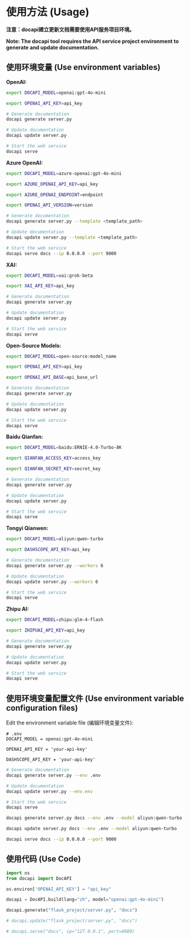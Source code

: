# 使用方法 (Usage)

**注意：docapi建立更新文档需要使用API服务项目环境。**

**Note: The docapi tool requires the API service project environment to generate and update documentation.**

## 使用环境变量 (Use environment variables)

**OpenAI:**
```bash
export DOCAPI_MODEL=openai:gpt-4o-mini

export OPENAI_API_KEY=api_key

# Generate documentation
docapi generate server.py

# Update documentation
docapi update server.py

# Start the web service
docapi serve
```

**Azure OpenAI:**
```bash
export DOCAPI_MODEL=azure-openai:gpt-4o-mini

export AZURE_OPENAI_API_KEY=api_key

export AZURE_OPENAI_ENDPOINT=endpoint

export OPENAI_API_VERSION=version

# Generate documentation
docapi generate server.py --template <template_path>

# Update documentation
docapi update server.py --template <template_path>

# Start the web service
docapi serve docs --ip 0.0.0.0 --port 9000
```

**XAI:**
```bash
export DOCAPI_MODEL=xai:grok-beta

export XAI_API_KEY=api_key

# Generate documentation
docapi generate server.py

# Update documentation
docapi update server.py

# Start the web service
docapi serve
```

**Open-Source Models:**
```bash
export DOCAPI_MODEL=open-source:model_name

export OPENAI_API_KEY=api_key

export OPENAI_API_BASE=api_base_url

# Generate documentation
docapi generate server.py

# Update documentation
docapi update server.py

# Start the web service
docapi serve
```

**Baidu Qianfan:**
```bash
export DOCAPI_MODEL=baidu:ERNIE-4.0-Turbo-8K

export QIANFAN_ACCESS_KEY=access_key

export QIANFAN_SECRET_KEY=secret_key

# Generate documentation
docapi generate server.py

# Update documentation
docapi update server.py

# Start the web service
docapi serve
```

**Tongyi Qianwen:**
```bash
export DOCAPI_MODEL=aliyun:qwen-turbo

export DASHSCOPE_API_KEY=api_key

# Generate documentation
docapi generate server.py --workers 6

# Update documentation
docapi update server.py --workers 6

# Start the web service
docapi serve
```

**Zhipu AI:**
```bash
export DOCAPI_MODEL=zhipu:glm-4-flash

export ZHIPUAI_API_KEY=api_key

# Generate documentation
docapi generate server.py

# Update documentation
docapi update server.py

# Start the web service
docapi serve
```

##  使用环境变量配置文件 (Use environment variable configuration files)

Edit the environment variable file (编辑环境变量文件):
```.env
# .env
DOCAPI_MODEL = openai:gpt-4o-mini

OPENAI_API_KEY = 'your-api-key'

DASHSCOPE_API_KEY = 'your-api-key'
```

```bash
# Generate documentation
docapi generate server.py --env .env

# Update documentation
docapi update server.py --env.env

# Start the web service
docapi serve
```

```bash
docapi generate server.py docs --env .env --model aliyun:qwen-turbo

docapi update server.py docs --env .env --model aliyun:qwen-turbo

docapi serve docs --ip 0.0.0.0 --port 9000
```

## 使用代码 (Use Code)
```python
import os
from docapi import DocAPI

os.environ['OPENAI_API_KEY'] = "api_key"

docapi = DocAPI.build(lang="zh", model="openai:gpt-4o-mini")

docapi.generate("flask_project/server.py", "docs")

# docapi.update("flask_project/server.py", "docs")

# docapi.serve("docs", ip="127.0.0.1", port=8080)
```
